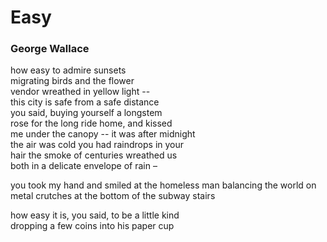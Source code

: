 # Easy  
  
### George Wallace  
  
how easy to admire sunsets  
migrating birds and the flower  
vendor wreathed in yellow light --  
this city is safe from a safe distance  
you said, buying yourself a longstem  
rose for the long ride home, and kissed  
me under the canopy -- it was after midnight  
the air was cold you had raindrops in your  
hair the smoke of centuries wreathed us  
both in a delicate envelope of rain –  
  
you took my hand and smiled at the homeless man balancing the world on metal crutches at the bottom of the subway stairs  
  
how easy it is, you said, to be a little kind  
dropping a few coins into his paper cup  
  
